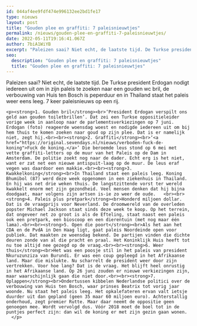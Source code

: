 ```yaml
---
id: 044af4ee9fdf474e996132ee2bd1fe17
type: nieuws
layout: post
title: "Gouden plee en graffiti: 7 paleisnieuwtjes"
permalink: /nieuws/gouden-plee-en-graffiti-7-paleisnieuwtjes/
date: 2022-05-11T19:16:41.067Z
author: 7biA1WiYB
excerpt: "Paleizen saai? Niet echt, de laatste tijd. De Turkse president Erdogan nodigt iedereen uit om in zijn paleis te zoeken naar een gouden wc bril, de verbouwing van Huis ten Bosch is peperduur en in Thailand staat het paleis weer eens leeg. 7 keer paleisnieuws op een rij.  "
seo:
  description: "Gouden plee en graffiti: 7 paleisnieuwtjes"
  title: "Gouden plee en graffiti: 7 paleisnieuwtjes"
---
```

Paleizen saai? Niet echt, de laatste tijd. De Turkse president Erdogan nodigt iedereen uit om in zijn paleis te zoeken naar een gouden wc bril, de verbouwing van Huis ten Bosch is peperduur en in Thailand staat het paleis weer eens leeg. 7 keer paleisnieuws op een rij.  

    <p><strong>1. Gouden bril</strong><br>‘President Erdogan verspilt ons geld aan gouden toiletbrillen’. Dat zei een Turkse oppositieleider vorige week in aanloop naar de parlementsverkiezingen op 7 juni. Erdogan (foto) reageerde woensdag woest en nodigde iedereen uit om bij hem thuis te komen zoeken naar goud op zijn plee. Dat is er namelijk niet, zegt hij.<br><br><strong>2. Graffiti</strong><br>‘<a href="https://original.sevendays.nl/nieuws/verboden-fuck-de-koning">Fuck de koning.</a>’ Die beroemde leus stond op 6 mei met vette graffiti-letters op de muur van het Paleis op de Dam in Amsterdam. De politie zoekt nog naar de dader. Echt erg is het niet, want er zat net een nieuwe antispuit-laag op de muur. De leus eraf vegen was daardoor een makkie.<br><br><strong>3. Kwakkelkoning</strong><br>In Thailand staat een paleis leeg. Koning Bhumibol (87) werd deze week opgenomen in een ziekenhuis in Thailand. En hij was net drie weken thuis. De langstzittende vorst ter wereld kwakkelt enorm met zijn gezondheid. Veel mensen denken dat hij bijna doodgaat, maar volgens zijn artsen is-ie zo weer de oude.   <br><br><strong>4. Paleis plus pretpark</strong><br>Honderd miljoen dollar. Dat is de vraagprijs voor Neverland. De droomwereld van de overleden popster Michael Jackson staat sinds deze week te koop. Op het terrein, dat ongeveer net zo groot is als de Efteling, staat naast een paleis ook een pretpark, een bioscoop en een dierentuin (met nog maar één lama).<br><br><strong>5. Open die poort</strong><br>Als het aan het CDA en de PvdA in Den Haag ligt, gaat paleis Noordeinde open voor publiek. Dat maakten ze woensdag bekend. De partijen vinden die dichte deuren zonde van al die pracht en praal. Het Koninklijk Huis heeft tot nu toe altijd nee gezegd op de vraag.<br><br><strong>6. Weer thuis</strong><br>Het was een poosje stil in het paleis van president Nkuruzunziza van Burundi. Er was een coup gepleegd in het Afrikaanse land. Maar die mislukte. Nu scharrelt de president weer door zijn vertrekken. Voor hoe lang? Dat is de vraag. Het blijft heel onrustig in het Afrikaanse land. Op 26 juni zouden er nieuwe verkiezingen zijn, maar waarschijnlijk gaan die niet door.<br><br><strong>7. Oplappen</strong><br>Ondertussen kibbelen Nederlandse politici over de verbouwing van Huis ten Bosch, waar prinses Beatrix tot vorig jaar woonde. Nu staat het paleis leeg. Het opkalefateren ervan valt ietsje duurder uit dan gepland (geen 35 maar 60 miljoen euro). Achterstallig onderhoud, zegt premier Rutte. Maar daar neemt de oppositie geen genoegen mee. Wordt vervolgd dus. Vóór 2018 moet de boel tot in de puntjes perfect zijn: dan wil de koning er met zijn gezin gaan wonen.   </p>  
